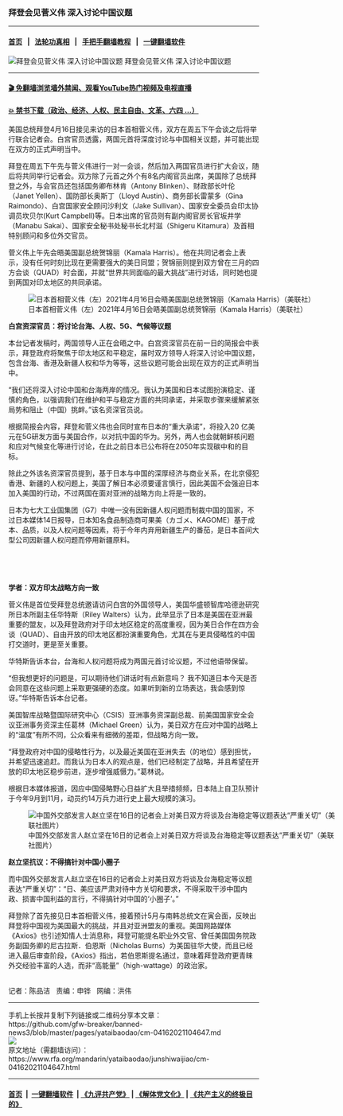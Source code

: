 ### 拜登会见菅义伟   深入讨论中国议题
------------------------

#### [首页](https://github.com/gfw-breaker/banned-news3/blob/master/README.md) &nbsp;&nbsp;|&nbsp;&nbsp; [法轮功真相](https://github.com/begood0513/basic/blob/master/README.md)  &nbsp;&nbsp;|&nbsp;&nbsp; [手把手翻墙教程](https://github.com/gfw-breaker/guides/wiki)  &nbsp;&nbsp;|&nbsp;&nbsp; [一键翻墙软件](https://github.com/gfw-breaker/nogfw/blob/master/README.md)  



<div id="headerimg">
 <img alt="拜登会见菅义伟   深入讨论中国议题" src="https://www.rfa.org/mandarin/yataibaodao/junshiwaijiao/cm-04162021104647.html/@@images/d015d834-443e-4d94-9b06-84c4fd547293.jpeg" title="拜登会见菅义伟   深入讨论中国议题"/>
 <span class="lead_image_caption">
  拜登会见菅义伟   深入讨论中国议题
 </span>
 <!-- zoomattribute -->
</div>

<hr/>


#### [ 🎬  免翻墙浏览墙外禁闻、观看YouTube热门视频及电视直播](https://github.com/gfw-breaker/HelloWorld)

#### [ 💥  禁书下载（政治、经济、人权、民主自由、文革、六四 ...）](https://github.com/gfw-breaker/books/blob/master/README.md)

<div id="storytext">
 <p>
 </p>
 <p>
  美国总统拜登4月16日接见来访的日本首相菅义伟，双方在周五下午会谈之后将举行联合记者会。白宫官员透露，两国元首将深度讨论与中国相关议题，并可能出现在双方的正式声明当中。
 </p>
 <p>
  拜登在周五下午先与菅义伟进行一对一会谈，然后加入两国官员进行扩大会议，随后将共同举行记者会。双方除了元首之外个有8名内阁官员出席，美国除了总统拜登之外，与会官员还包括国务卿布林肯（Antony Blinken）、财政部长叶伦（Janet Yellen）、国防部长奥斯丁（Lloyd Austin）、商务部长雷蒙多（Gina Raimondo）、白宫国家安全顾问沙利文（Jake Sullivan）、国家安全委员会印太协调员坎贝尔(Kurt Campbell)等。日本出席的官员则有副内阁官房长官坂井学（Manabu Sakai）、国家安全秘书处秘书长北村滋（Shigeru Kitamura）及首相特别顾问和多位外交官员。
 </p>
 <p>
  菅义伟上午先会晤美国副总统贺锦丽（Kamala Harris）。他在共同记者会上表示，没有任何时刻比现在更需要强大的美日同盟；贺锦丽则提到双方曾在三月的四方会谈（QUAD）时会面，并就“世界共同面临的最大挑战”进行对话，同时她也提到两国对印太地区的共同承诺。
 </p>
 <p>
  <figure class="image-richtext image-inline captioned" style="width:620px;">
   <img alt="日本首相菅义伟（左）2021年4月16日会晤美国副总统贺锦丽（Kamala Harris）（美联社）" src="https://www.rfa.org/mandarin/yataibaodao/junshiwaijiao/cm-04162021104647.html/cm0416j.jpg/@@images/76d99309-3a89-434f-8cea-e06597d8a0cf.jpeg" title="cm0416j.jpg"/>
   <figcaption class="image-caption">
    日本首相菅义伟（左）2021年4月16日会晤美国副总统贺锦丽（Kamala Harris）（美联社）
   </figcaption>
   <small>
   </small>
  </figure>
 </p>
 <p>
  <strong>
   白宫资深官员：将讨论台海、人权、5G、气候等议题
  </strong>
 </p>
 <p>
  本台记者发稿时，两国领导人正在会晤之中。白宫资深官员在前一日的简报会中表示，拜登政府将聚焦于印太地区和平稳定，届时双方领导人将深入讨论中国议题，包含台海、香港及新疆人权和华为等等，这些议题可能会出现在双方的正式声明当中。
 </p>
 <p>
  “我们还将深入讨论中国和台海两岸的情况。我认为美国和日本试图扮演稳定、谨慎的角色，以强调我们在维护和平与稳定方面的共同承诺，并采取步骤来缓解紧张局势和阻止（中国）挑衅。”该名资深官员说。
 </p>
 <p>
  根据简报会内容，拜登和菅义伟也会同时宣布日本的“重大承诺”，将投入20 亿美元在5G研发方面与美国合作，以对抗中国的华为。另外，两人也会就朝鲜核问题和应对气候变化等进行讨论，在此之前日本已公布将在2050年实现碳中和的目标。
 </p>
 <p>
  除此之外该名资深官员提到，基于日本与中国的深厚经济与商业关系，在北京侵犯香港、新疆的人权问题上，美国了解日本必须要谨言慎行，因此美国不会强迫日本加入美国的行动，不过两国在面对亚洲的战略方向上将是一致的。
 </p>
 <p>
  日本为七大工业国集团（G7）中唯一没有因新疆人权问题而制裁中国的国家，不过日本媒体14日报导，日本知名食品制造商可果美（カゴメ、KAGOME）基于成本、品质，以及人权问题等因素，将于今年内弃用新疆生产的番茄，是日本首间大型公司因新疆人权问题而停用新疆原料。
 </p>
 <p>
  <br/>
 </p>
 <p>
  <br/>
 </p>
 <p>
  <strong>
   学者：双方印太战略方向一致
  </strong>
 </p>
 <p>
  菅义伟是首位受拜登总统邀请访问白宫的外国领导人，美国华盛顿智库哈德逊研究所日本所副主任华特斯（Riley Walters）认为，此举显示了日本是美国在亚洲最重要的盟友，以及拜登政府对于印太地区稳定的高度重视，因为美日合作在四方会谈（QUAD）、自由开放的印太地区都扮演重要角色，尤其在与更具侵略性的中国打交道时，更是至关重要。
 </p>
 <p>
  华特斯告诉本台，台海和人权问题将成为两国元首讨论议题，不过他语带保留。
 </p>
 <p>
  “但我想更好的问题是，可以期待他们讲话时有点新意吗？ 我不知道日本今天是否会同意在这些问题上采取更强硬的态度。如果听到新的立场表达，我会感到惊讶。”华特斯告诉本台记者。
 </p>
 <p>
  美国智库战略暨国际研究中心（CSIS）亚洲事务资深副总裁、前美国国家安全会议亚洲事务资深主任葛林（Michael Green）认为，美日双方在应对中国的战略上的“温度”有所不同，公众看来有细微的差距，但战略方向一致。
 </p>
 <p>
  “拜登政府对中国的侵略性行为，以及最近美国在亚洲失去（的地位）感到担忧，并希望迅速追赶。而我认为日本人的观点是，他们已经制定了战略，并且希望在开放的印太地区稳步前进，逐步增强威慑力。”葛林说。
 </p>
 <p>
  根据日本媒体报道，因应中国侵略野心日益扩大且举措频频，日本陆上自卫队预计于今年9月到11月，动员约14万兵力进行史上最大规模的演习。
 </p>
 <p>
  <figure class="image-richtext image-inline captioned" style="width:620px;">
   <img alt="中国外交部发言人赵立坚在16日的记者会上对美日双方将谈及台海稳定等议题表达“严重关切”（美联社图片）" src="https://www.rfa.org/mandarin/yataibaodao/junshiwaijiao/cm-04162021104647.html/cm0416k.jpg/@@images/f07aac37-9f20-4222-aff5-a77b36cd788d.jpeg" title="cm0416k.jpg"/>
   <figcaption class="image-caption">
    中国外交部发言人赵立坚在16日的记者会上对美日双方将谈及台海稳定等议题表达“严重关切”（美联社图片）
   </figcaption>
   <small>
   </small>
  </figure>
 </p>
 <p>
  <strong>
   赵立坚抗议：不得搞针对中国小圈子
  </strong>
 </p>
 <p>
  而中国外交部发言人赵立坚在16日的记者会上对美日双方将谈及台海稳定等议题表达“严重关切”：“日、美应该严肃对待中方关切和要求，不得采取干涉中国内政、损害中国利益的言行，不得搞针对中国的‘小圈子’。”
 </p>
 <p>
  拜登除了首先接见日本首相菅义伟，接着预计5月与南韩总统文在寅会面，反映出拜登将中国视为美国最大的挑战，并且对亚洲盟友的重视。美国网路媒体《Axios》也引述知情人士消息称，拜登可能提名职业外交官、曾任美国国务院政务副国务卿的尼古拉斯．伯恩斯（Nicholas Burns）为美国驻华大使，而且已经进入最后审查阶段，《Axios》指出，若伯恩斯提名通过，意味着拜登政府更青睐外交经验丰富的人选，而非“高能量”（high-wattage）的政治家。
 </p>
 <p>
  <br/>
  记者：陈品洁   责编：申铧   网编：洪伟
 </p>
</div>

<hr/>
手机上长按并复制下列链接或二维码分享本文章：<br/>
https://github.com/gfw-breaker/banned-news3/blob/master/pages/yataibaodao/cm-04162021104647.md <br/>
<a href='https://github.com/gfw-breaker/banned-news3/blob/master/pages/yataibaodao/cm-04162021104647.md'><img src='https://github.com/gfw-breaker/banned-news3/blob/master/pages/yataibaodao/cm-04162021104647.md.png'/></a> <br/>
原文地址（需翻墙访问）：https://www.rfa.org/mandarin/yataibaodao/junshiwaijiao/cm-04162021104647.html


------------------------
#### [首页](https://github.com/gfw-breaker/banned-news3/blob/master/README.md) &nbsp;|&nbsp; [一键翻墙软件](https://github.com/gfw-breaker/nogfw/blob/master/README.md) &nbsp;| [《九评共产党》](https://github.com/gfw-breaker/9ping.md/blob/master/README.md#九评之一评共产党是什么) | [《解体党文化》](https://github.com/gfw-breaker/jtdwh.md/blob/master/README.md) | [《共产主义的终极目的》](https://github.com/gfw-breaker/gczydzjmd.md/blob/master/README.md)


<img src='http://gfw-breaker.win/banned-news3/pages/yataibaodao/cm-04162021104647.md' width='0px' height='0px'/>